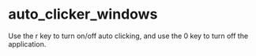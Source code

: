 # auto_clicker_windows
Use the r key to turn on/off auto clicking, and use the 0 key to turn off the application.
